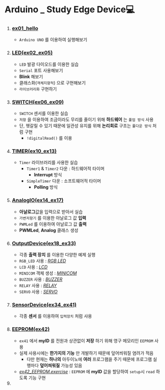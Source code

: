 # Arduino _ Study Edge Device💻

1. ### [ex01_hello](./ex01_hello/)
   - `Arduino UNO` 를 이용하여 실행해보기
2. ### [LED(ex02_ex05)](./LED(ex02_ex05)/)
   - `LED` 발광 다이오드를 이용한 실습
   - `Serial` 포트 사용해보기
   - **Blink** 해보기
   - 클래스화(`객체지향적`) 으로 구현해보기
   - `라이브러리화` 구현하기
3. ### [SWITCH(ex06_ex09)](./SWITCH(ex06_ex09)/)
   - `SWITCH` 센서를 이용한 실습
   - `저항` 을 이용하여 조금이라도 무리를 줄이기 위해 **하드웨어** 는 `풀업 방식` 사용
   - 단, 헷갈릴 수 있기 때문에 일관성 유지를 위해 **논리회로** 구조는 `풀다운 방식` 처럼 구현
     - `!digitalRead()` 를 이용
4. ### [TIMER(ex10_ex13)](./TIMER(ex10_ex13))
   - `Timer` 라이브러리를 사용한 실습
     - `Timer1` & `Timer2` 다운 : 하드웨어적 타이머
       - **Interrupt** 방식
     - `SimpleTimer` 다운 : 소프트웨어적 타이머
       - **Polling** 방식
5. ### [AnalogIO(ex14_ex17)](./AnalogIO(ex14_ex17)/)
    - **아날로그**값을 입력으로 받아서 실습
    - `가변저항기` 를 이용한 아날로그 값 **입력**
    - `PWMLed` 를 이용하여 아날로그 값 **출력**
    - **PWMLed**, **Analog** 클래스 생성
6. ### [OutputDevice(ex18_ex33)](./OutputDevice(ex18_ex33)/)
    - 각종 **출력 장치** 를 이용한 다양한 예제 실행
    - `RGB_LED` 사용 : *[RGB LED](./OutputDevice/RGB%20LED/)*  
    - `LCD` 사용 : *[LCD](./OutputDevice(ex18_ex33)/LCD)*
    - `MINICOM` 객체 생성 : *[MINICOM](./OutputDevice(ex18_ex33)/MINICOM)*
    - `BUZZER` 사용 : *[BUZZER](./OutputDevice(ex18_ex33)/BUZZER)*
    - `RELAY` 사용 : *[RELAY](./OutputDevice(ex18_ex33)/RELAY)*
    - `SERVO` 사용 : *[SERVO](./OutputDevice(ex18_ex33)/SERVO)*
7. ### [SensorDevice(ex34_ex41)](./SensorDevice/)
   - 각종 **센서** 를 이용하여 `입력장치` 처럼 사용 
8. ### [EEPROM(ex42)](./EEPROM/)
   - `ex41` 에서 **myID** 를 전원과 상관없이 **저장** 하기 위해 영구 메모리인 `EEPROM` 사용
   - 실제 사용시에는 **한가지의 기능** 만 개발하기 때문에 덮어씌워질 염려가 적음
     - 다만 현재는 **하나의** 아두이노에 **여러** 프로그램을 주기 때문에 프로그램 실행마다 **덮어씌워질** 가능성 있음
   - *[ex42_EEPROM.exercise](./EEPROM/ex42_EEPROM.exercise/)* : `EEPROM` 에 **myID** 값을 할당하여 `setup`시 `read` 하도록 기능 구현
9.  